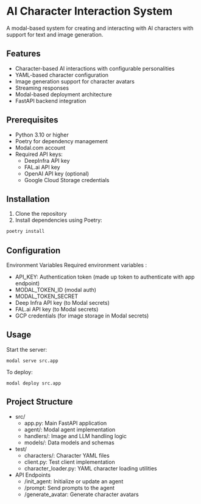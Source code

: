 # AI Character Interaction System

A modal-based system for creating and interacting with AI characters with support for text and image generation.

## Features

- Character-based AI interactions with configurable personalities
- YAML-based character configuration
- Image generation support for character avatars
- Streaming responses
- Modal-based deployment architecture
- FastAPI backend integration

## Prerequisites

- Python 3.10 or higher
- Poetry for dependency management
- Modal.com account
- Required API keys:
  - DeepInfra API key
  - FAL.ai API key
  - OpenAI API key (optional)
  - Google Cloud Storage credentials

## Installation

1. Clone the repository
2. Install dependencies using Poetry:
```bash
poetry install
```

## Configuration

Environment Variables
Required environment variables :

- API_KEY: Authentication token (made up token to authenticate with app endpoint)
- MODAL_TOKEN_ID (modal auth)
- MODAL_TOKEN_SECRET
- Deep Infra API key (to Modal secrets)
- FAL.ai API key (to Modal secrets)
- GCP credentials (for image storage in Modal secrets)


## Usage
Start the server:
```
modal serve src.app
```
To deploy:
```
modal deploy src.app
```

## Project Structure
- src/
  - app.py: Main FastAPI application
  - agent/: Modal agent implementation
  - handlers/: Image and LLM handling logic
  - models/: Data models and schemas
- test/
  - characters/: Character YAML files
  - client.py: Test client implementation
  - character_loader.py: YAML character loading utilities
- API Endpoints
  - /init_agent: Initialize or update an agent
  - /prompt: Send prompts to the agent
  - /generate_avatar: Generate character avatars